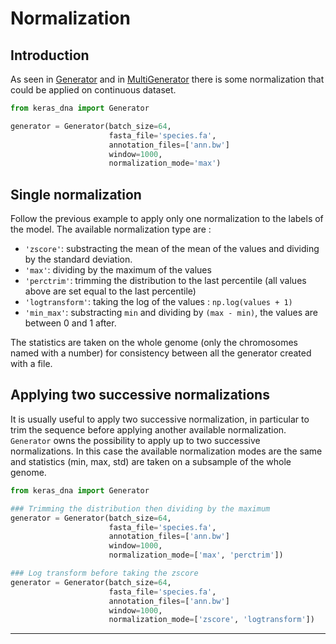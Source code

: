 # Normalization

## Introduction

As seen in [Generator](./generators.md) and in [MultiGenerator](./multigenerator.md) there is some normalization that could be applied on continuous dataset.

```python
from keras_dna import Generator

generator = Generator(batch_size=64,
                      fasta_file='species.fa',
                      annotation_files=['ann.bw']
                      window=1000,
                      normalization_mode='max')
```

## Single normalization

Follow the previous example to apply only one normalization to the labels of the model. The available normalization type are :

- `'zscore'`: substracting the mean of the mean of the values and dividing by the standard deviation.
- `'max'`: dividing by the maximum of the values
- `'perctrim'`: trimming the distribution to the last percentile (all values above are set equal to the last percentile)
- `'logtransform'`: taking the log of the values : `np.log(values + 1)`
- `'min_max'`: substracting `min` and dividing by `(max - min)`, the values are between 0 and 1 after.

The statistics are taken on the whole genome (only the chromosomes named with a number) for consistency between all the generator created with a file.

## Applying two successive normalizations

It is usually useful to apply two successive normalization, in particular to trim the sequence before applying another available normalization. `Generator` owns the possibility to apply up to two successive normalizations. In this case the available normalization modes are the same and statistics (min, max, std) are taken on a subsample of the whole genome.

```python
from keras_dna import Generator

### Trimming the distribution then dividing by the maximum
generator = Generator(batch_size=64,
                      fasta_file='species.fa',
                      annotation_files=['ann.bw']
                      window=1000,
                      normalization_mode=['max', 'perctrim'])

### Log transform before taking the zscore
generator = Generator(batch_size=64,
                      fasta_file='species.fa',
                      annotation_files=['ann.bw']
                      window=1000,
                      normalization_mode=['zscore', 'logtransform'])
```

-------------------------
